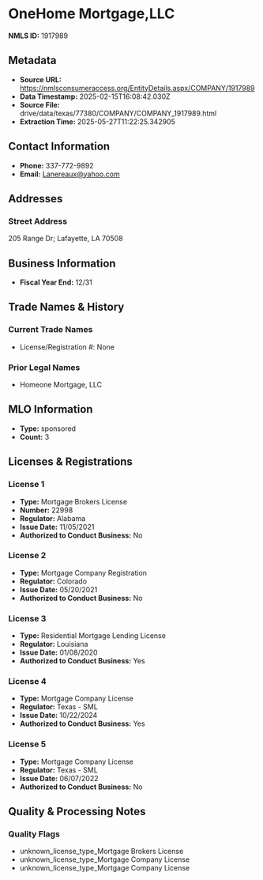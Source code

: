 # OneHome Mortgage,LLC

**NMLS ID:** 1917989

## Metadata
- **Source URL:** https://nmlsconsumeraccess.org/EntityDetails.aspx/COMPANY/1917989
- **Data Timestamp:** 2025-02-15T16:08:42.030Z
- **Source File:** drive/data/texas/77380/COMPANY/COMPANY_1917989.html
- **Extraction Time:** 2025-05-27T11:22:25.342905

## Contact Information
- **Phone:** 337-772-9892
- **Email:** Lanereaux@yahoo.com

## Addresses
### Street Address
205 Range Dr; Lafayette, LA 70508

## Business Information
- **Fiscal Year End:** 12/31

## Trade Names & History
### Current Trade Names
- License/Registration #: None

### Prior Legal Names
- Homeone Mortgage, LLC

## MLO Information
- **Type:** sponsored
- **Count:** 3

## Licenses & Registrations

### License 1
- **Type:** Mortgage Brokers License
- **Number:** 22998
- **Regulator:** Alabama
- **Issue Date:** 11/05/2021
- **Authorized to Conduct Business:** No

### License 2
- **Type:** Mortgage Company Registration
- **Regulator:** Colorado
- **Issue Date:** 05/20/2021
- **Authorized to Conduct Business:** No

### License 3
- **Type:** Residential Mortgage Lending License
- **Regulator:** Louisiana
- **Issue Date:** 01/08/2020
- **Authorized to Conduct Business:** Yes

### License 4
- **Type:** Mortgage Company License
- **Regulator:** Texas - SML
- **Issue Date:** 10/22/2024
- **Authorized to Conduct Business:** Yes

### License 5
- **Type:** Mortgage Company License
- **Regulator:** Texas - SML
- **Issue Date:** 06/07/2022
- **Authorized to Conduct Business:** No

## Quality & Processing Notes
### Quality Flags
- unknown_license_type_Mortgage Brokers License
- unknown_license_type_Mortgage Company License
- unknown_license_type_Mortgage Company License
